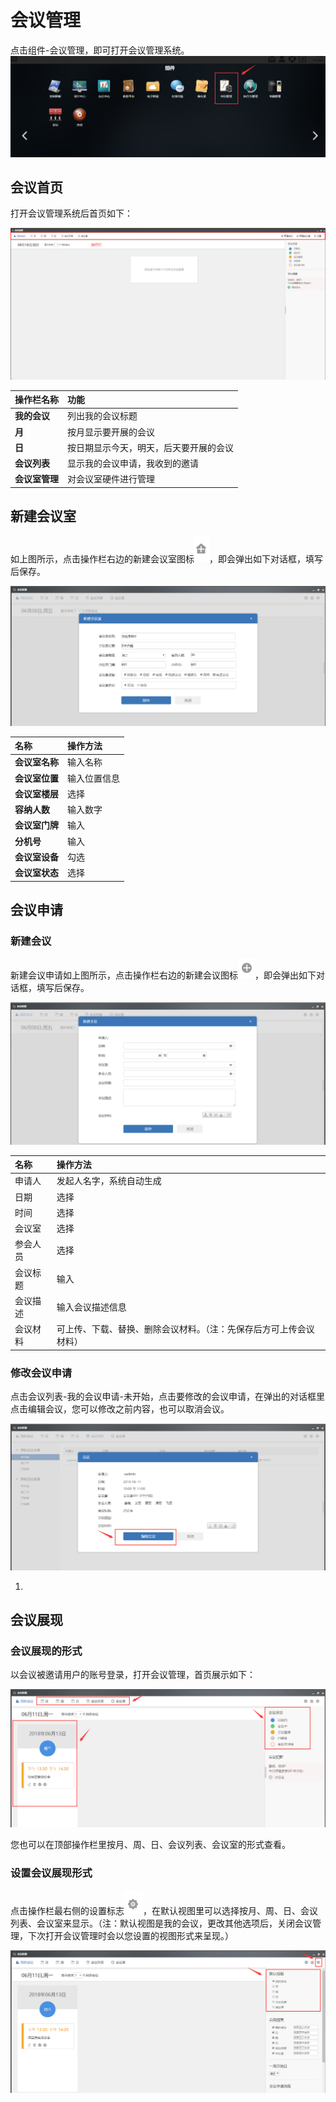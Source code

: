# 会议管理

点击组件-会议管理，即可打开会议管理系统。![](../.gitbook/assets/0%20%284%29.png)

## 会议首页

打开会议管理系统后首页如下：

![](../.gitbook/assets/1.png)

| **操作栏名称** | **功能** |
| :--- | :--- |
| **我的会议** | 列出我的会议标题 |
| **月** | 按月显示要开展的会议 |
| **日** | 按日期显示今天，明天，后天要开展的会议 |
| **会议列表** | 显示我的会议申请，我收到的邀请 |
| **会议室管理** | 对会议室硬件进行管理 |

## 新建会议室

如上图所示，点击操作栏右边的新建会议室图标![](../.gitbook/assets/2%20%289%29.png)，即会弹出如下对话框，填写后保存。

![](../.gitbook/assets/3%20%282%29.png)

| **名称** | **操作方法** |
| :--- | :--- |
| **会议室名称** | 输入名称 |
| **会议室位置** | 输入位置信息 |
| **会议室楼层** | 选择 |
| **容纳人数** | 输入数字 |
| **会议室门牌** | 输入 |
| **分机号** | 输入 |
| **会议室设备** | 勾选 |
| **会议室状态** | 选择 |

## 会议申请

### 新建会议

新建会议申请如上图所示，点击操作栏右边的新建会议图标![](../.gitbook/assets/4%20%282%29.png)，即会弹出如下对话框，填写后保存。

![](../.gitbook/assets/5%20%284%29.png)

| 名称 | 操作方法 |
| :--- | :--- |
| 申请人 | 发起人名字，系统自动生成 |
| 日期 | 选择 |
| 时间 | 选择 |
| 会议室 | 选择 |
| 参会人员 | 选择 |
| 会议标题 | 输入 |
| 会议描述 | 输入会议描述信息 |
| 会议材料 | 可上传、下载、替换、删除会议材料。（注：先保存后方可上传会议材料） |

### 修改会议申请

点击会议列表-我的会议申请-未开始，点击要修改的会议申请，在弹出的对话框里点击编辑会议，您可以修改之前内容，也可以取消会议。

![](../.gitbook/assets/6%20%282%29.png)

1. 
## 会议展现

### 会议展现的形式

以会议被邀请用户的账号登录，打开会议管理，首页展示如下：

![](../.gitbook/assets/7%20%282%29.png)

您也可以在顶部操作栏里按月、周、日、会议列表、会议室的形式查看。

### 设置会议展现形式

点击操作栏最右侧的设置标志![](../.gitbook/assets/8%20%285%29.png)，在默认视图里可以选择按月、周、日、会议列表、会议室来显示。（注：默认视图是我的会议，更改其他选项后，关闭会议管理，下次打开会议管理时会以您设置的视图形式来呈现。）

![](../.gitbook/assets/9%20%287%29.png)

